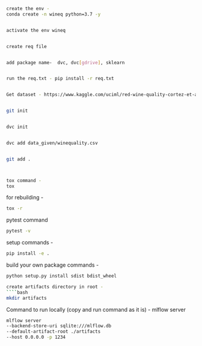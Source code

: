 ```bash
create the env - 
conda create -n wineq python=3.7 -y
```
```bash

activate the env wineq
```
```bash

create req file
```
```bash

add package name-  dvc, dvc[gdrive], sklearn
```
```bash

run the req.txt - pip install -r req.txt 
```
```bash

Get dataset - https://www.kaggle.com/uciml/red-wine-quality-cortez-et-al-2009
```
```bash

git init
```
```bash

dvc init
```
```bash

dvc add data_given/winequality.csv
```
```bash

git add .
```
```bash


tox command - 
tox
```
for rebuilding - 
```bash
tox -r
```
pytest command
```bash
pytest -v
```

setup commands - 
```bash
pip install -e .
```
build your own package commands - 
````bash
python setup.py install sdist bdist_wheel

create artifacts directory in root - 
````bash
mkdir artifacts
````

Command to run locally (copy and run command as it is) - mlflow server
````bash
mlflow server
--backend-store-uri sqlite:///mlflow.db
--default-artifact-root ./artifacts
--host 0.0.0.0 -p 1234
````